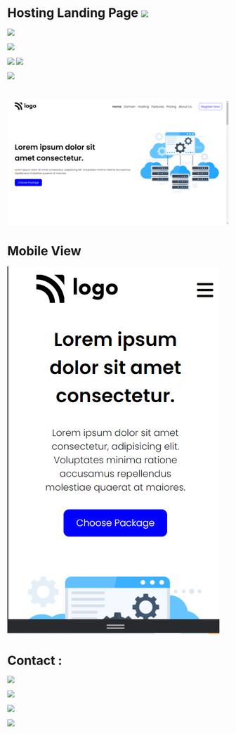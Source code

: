 # Hosting Landing Page ![](https://img.shields.io/badge/HTML%20%26%20CSS-Hosting%20Landing%20Home%20Page-blue)

![](https://img.shields.io/badge/TakeOut-How%20to%20create%20cards%20-green)

![](https://img.shields.io/badge/Time%20Required-7.00%20hours-blue)

[![](https://img.shields.io/badge/Live-Link-blue)](https://hosting-landingpage-abhishekaslk.netlify.app/)
[![](https://img.shields.io/badge/Source-Code-blue)](https://github.com/AbhishekASLK/11-HostingLandingPage)

![](https://img.shields.io/badge/Preview-%E2%9D%A4-blue)

<br>

![Result](Desktop_View.png)

# Mobile View

![](./Mobile_View.png)

# Contact :

[![](https://img.shields.io/badge/Instagram-Follow-blue)](https://www.instagram.com/abhishekaslk/)

[![](https://img.shields.io/badge/Twitter-Follow-yellowgreen)](https://twitter.com/AbhishekASLK)

[![](https://img.shields.io/badge/GitHub-Follow-lightgrey)](https://github.com/AbhishekASLK)

[![](https://img.shields.io/badge/Linkdin-Follow-blue)](https://img.shields.io/badge/Linkdin-Follow-blue)
